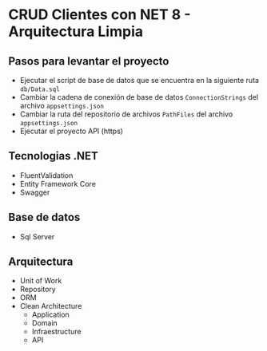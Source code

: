 # CRUD Clientes con NET 8 - Arquitectura Limpia
## Pasos para levantar el proyecto
  - Ejecutar el script de base de datos que se encuentra en la siguiente ruta `db/Data.sql`
  - Cambiar la cadena de conexión de base de datos `ConnectionStrings` del archivo `appsettings.json`
  - Cambiar la ruta del repositorio de archivos `PathFiles` del archivo `appsettings.json`
  - Ejecutar el proyecto API (https)

## Tecnologias .NET
* FluentValidation
* Entity Framework Core
* Swagger
## Base de datos
* Sql Server
## Arquitectura
- Unit of Work
- Repository
- ORM
- Clean Architecture
  * Application
  * Domain
  * Infraestructure
  * API